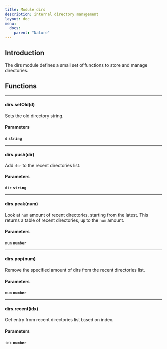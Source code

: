 ```yaml
---
title: Module dirs
description: internal directory management
layout: doc
menu:
  docs:
    parent: "Nature"
---
```



## Introduction
The dirs module defines a small set of functions to store and manage
directories.

## Functions
<hr>
<div id='setOld'>
<h4 class='heading'>
dirs.setOld(d)
<a href="#setOld" class='heading-link'>
	<i class="fas fa-paperclip"></i>
</a>
</h4>

Sets the old directory string.
#### Parameters
`d` **`string`**  


</div>

<hr>
<div id='push'>
<h4 class='heading'>
dirs.push(dir)
<a href="#push" class='heading-link'>
	<i class="fas fa-paperclip"></i>
</a>
</h4>

Add `dir` to the recent directories list.
#### Parameters
`dir` **`string`**  


</div>

<hr>
<div id='peak'>
<h4 class='heading'>
dirs.peak(num)
<a href="#peak" class='heading-link'>
	<i class="fas fa-paperclip"></i>
</a>
</h4>

Look at `num` amount of recent directories, starting from the latest.
This returns  a table of recent directories, up to the `num` amount.
#### Parameters
`num` **`number`**  


</div>

<hr>
<div id='pop'>
<h4 class='heading'>
dirs.pop(num)
<a href="#pop" class='heading-link'>
	<i class="fas fa-paperclip"></i>
</a>
</h4>

Remove the specified amount of dirs from the recent directories list.
#### Parameters
`num` **`number`**  


</div>

<hr>
<div id='recent'>
<h4 class='heading'>
dirs.recent(idx)
<a href="#recent" class='heading-link'>
	<i class="fas fa-paperclip"></i>
</a>
</h4>

Get entry from recent directories list based on index.
#### Parameters
`idx` **`number`**  


</div>

